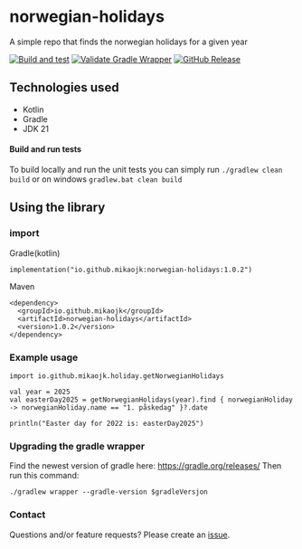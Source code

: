 # norwegian-holidays
A simple repo that finds the norwegian holidays for a given year

[![Build and test](https://github.com/MikAoJk/norwegian-holidays/actions/workflows/build-and-test.yml/badge.svg?branch=main)](https://github.com/MikAoJk/norwegian-holidays/actions/workflows/build-and-test.yml)
[![Validate Gradle Wrapper](https://github.com/MikAoJk/norwegian-holidays/actions/workflows/gradle-wrapper-validation.yml/badge.svg?branch=main)](https://github.com/MikAoJk/norwegian-holidays/actions/workflows/gradle-wrapper-validation.yml)
[![GitHub Release](https://img.shields.io/github/v/release/MikAoJk/norwegian-holidays)](https://img.shields.io/maven-central/v/io.github.mikaojk/norwegian-holidays
)

## Technologies used
* Kotlin
* Gradle
* JDK 21

#### Build and run tests
To build locally and run the unit tests you can simply run `./gradlew clean build` or on windows
`gradlew.bat clean build`

## Using the library
### import
Gradle(kotlin)
```
implementation("io.github.mikaojk:norwegian-holidays:1.0.2")
```

Maven
```
<dependency>
  <groupId>io.github.mikaojk</groupId>
  <artifactId>norwegian-holidays</artifactId>
  <version>1.0.2</version>
</dependency>
```
### Example usage
```
import io.github.mikaojk.holiday.getNorwegianHolidays

val year = 2025
val easterDay2025 = getNorwegianHolidays(year).find { norwegianHoliday -> norwegianHoliday.name == "1. påskedag" }?.date

println("Easter day for 2022 is: easterDay2025")
```

### Upgrading the gradle wrapper
Find the newest version of gradle here: https://gradle.org/releases/ Then run this command:

```./gradlew wrapper --gradle-version $gradleVersjon```

### Contact

Questions and/or feature requests? Please create an [issue](https://github.com/MikAoJk/norwegian-holidays/issues).
